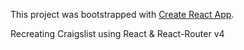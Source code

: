 This project was bootstrapped with [Create React App](https://github.com/facebookincubator/create-react-app).

Recreating Craigslist using React & React-Router v4
